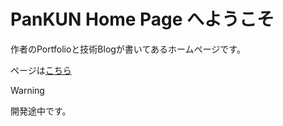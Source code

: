 # PanKUN Home Page へようこそ

作者のPortfolioと技術Blogが書いてあるホームページです。

ページは[こちら](https://breadmotion.github.io/WebSite/)

> [!WARNING]
> 開発途中です。
